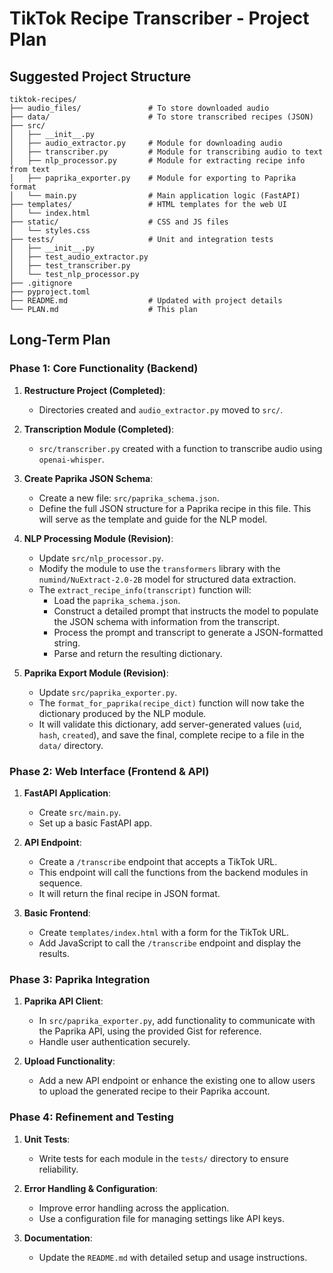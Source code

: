 # TikTok Recipe Transcriber - Project Plan

## Suggested Project Structure

```text
tiktok-recipes/
├── audio_files/               # To store downloaded audio
├── data/                      # To store transcribed recipes (JSON)
├── src/
│   ├── __init__.py
│   ├── audio_extractor.py     # Module for downloading audio
│   ├── transcriber.py         # Module for transcribing audio to text
│   ├── nlp_processor.py       # Module for extracting recipe info from text
│   ├── paprika_exporter.py    # Module for exporting to Paprika format
│   └── main.py                # Main application logic (FastAPI)
├── templates/                 # HTML templates for the web UI
│   └── index.html
├── static/                    # CSS and JS files
│   └── styles.css
├── tests/                     # Unit and integration tests
│   ├── __init__.py
│   ├── test_audio_extractor.py
│   ├── test_transcriber.py
│   └── test_nlp_processor.py
├── .gitignore
├── pyproject.toml
├── README.md                  # Updated with project details
└── PLAN.md                    # This plan
```

## Long-Term Plan

### Phase 1: Core Functionality (Backend)

1. **Restructure Project (Completed)**:
    * Directories created and `audio_extractor.py` moved to `src/`.

2. **Transcription Module (Completed)**:
    * `src/transcriber.py` created with a function to transcribe audio using `openai-whisper`.

3. **Create Paprika JSON Schema**:
    * Create a new file: `src/paprika_schema.json`.
    * Define the full JSON structure for a Paprika recipe in this file. This will serve as the template and guide for the NLP model.

4. **NLP Processing Module (Revision)**:
    * Update `src/nlp_processor.py`.
    * Modify the module to use the `transformers` library with the `numind/NuExtract-2.0-2B` model for structured data extraction.
    * The `extract_recipe_info(transcript)` function will:
        * Load the `paprika_schema.json`.
        * Construct a detailed prompt that instructs the model to populate the JSON schema with information from the transcript.
        * Process the prompt and transcript to generate a JSON-formatted string.
        * Parse and return the resulting dictionary.

5. **Paprika Export Module (Revision)**:
    * Update `src/paprika_exporter.py`.
    * The `format_for_paprika(recipe_dict)` function will now take the dictionary produced by the NLP module.
    * It will validate this dictionary, add server-generated values (`uid`, `hash`, `created`), and save the final, complete recipe to a file in the `data/` directory.

### Phase 2: Web Interface (Frontend & API)

1. **FastAPI Application**:
    * Create `src/main.py`.
    * Set up a basic FastAPI app.

2. **API Endpoint**:
    * Create a `/transcribe` endpoint that accepts a TikTok URL.
    * This endpoint will call the functions from the backend modules in sequence.
    * It will return the final recipe in JSON format.

3. **Basic Frontend**:
    * Create `templates/index.html` with a form for the TikTok URL.
    * Add JavaScript to call the `/transcribe` endpoint and display the results.

### Phase 3: Paprika Integration

1. **Paprika API Client**:
    * In `src/paprika_exporter.py`, add functionality to communicate with the Paprika API, using the provided Gist for reference.
    * Handle user authentication securely.

2. **Upload Functionality**:
    * Add a new API endpoint or enhance the existing one to allow users to upload the generated recipe to their Paprika account.

### Phase 4: Refinement and Testing

1. **Unit Tests**:
    * Write tests for each module in the `tests/` directory to ensure reliability.

2. **Error Handling & Configuration**:
    * Improve error handling across the application.
    * Use a configuration file for managing settings like API keys.

3. **Documentation**:
    * Update the `README.md` with detailed setup and usage instructions.
